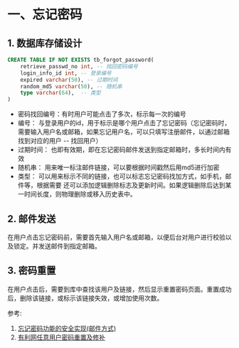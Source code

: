 # 一、忘记密码
## 1. 数据库存储设计
```sql
CREATE TABLE IF NOT EXISTS tb_forgot_password(
    retrieve_passwd_no int, -- 找回密码编号
    login_info_id int, -- 登录编号
    expired varchar(50), -- 过期时间
    random_md5 varchar(50), -- 随机串
    type varchar(64),  -- 类型
)
```
* 密码找回编号：有时用户可能点击了多次，标示每一次的编号
* 编号： 与登录用户的id，用于标示是哪个用户点击了忘记密码（忘记密码时，需要输入用户名或邮箱，如果忘记用户名，可以只填写注册邮件，以通过邮箱找到对应的用户 -- 找回用户）
* 过期时间： 也即有效期，即在忘记密码邮件发送到指定邮箱时，多长时间内有效
* 随机串： 用来唯一标注邮件链接，可以要根据时间戳然后用md5进行加密
* 类型： 可以用来标示不同的链接，也可以标志忘记密码找加方式，如手机，邮件等，根据需要
还可以添加逻辑删除标志及更新时间。如果逻辑删除后达到某一时间长度，则物理删除或移入历史表中。
## 2. 邮件发送
在用户点击忘记密码前，需要首先输入用户名或邮箱，以便后台对用户进行校验以及锁定。并发送邮件到指定邮箱。
## 3. 密码重置
在用户点击后，需要到库中查找该用户及链接，然后显示重置密码页面。重置成功后，删除该链接，或标示该链接失效，或增加使用次数。

参考:
1. [忘记密码功能的安全实现(邮件方式)](https://www.cnblogs.com/shenliang123/p/3266770.html) 
2. [有利网任意用户密码重置及修补](http://www.2cto.com/article/201305/215934.html)